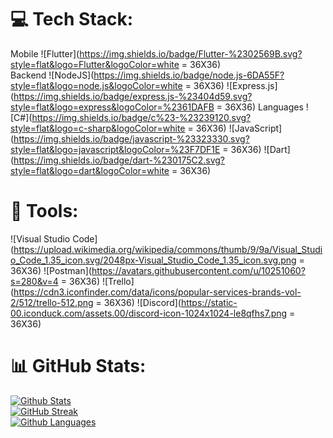 
# 💻 Tech Stack:
Mobile ![Flutter](https://img.shields.io/badge/Flutter-%2302569B.svg?style=flat&logo=Flutter&logoColor=white = 36X36) <br/>
Backend ![NodeJS](https://img.shields.io/badge/node.js-6DA55F?style=flat&logo=node.js&logoColor=white = 36X36) ![Express.js](https://img.shields.io/badge/express.js-%23404d59.svg?style=flat&logo=express&logoColor=%2361DAFB = 36X36)
Languages ![C#](https://img.shields.io/badge/c%23-%23239120.svg?style=flat&logo=c-sharp&logoColor=white = 36X36) ![JavaScript](https://img.shields.io/badge/javascript-%23323330.svg?style=flat&logo=javascript&logoColor=%23F7DF1E = 36X36) ![Dart](https://img.shields.io/badge/dart-%230175C2.svg?style=flat&logo=dart&logoColor=white = 36X36)

# 🔧 Tools:
![Visual Studio Code](https://upload.wikimedia.org/wikipedia/commons/thumb/9/9a/Visual_Studio_Code_1.35_icon.svg/2048px-Visual_Studio_Code_1.35_icon.svg.png = 36X36) ![Postman](https://avatars.githubusercontent.com/u/10251060?s=280&v=4 = 36X36) ![Trello](https://cdn3.iconfinder.com/data/icons/popular-services-brands-vol-2/512/trello-512.png = 36X36) ![Discord](https://static-00.iconduck.com/assets.00/discord-icon-1024x1024-le8qfhs7.png = 36X36)


# 📊 GitHub Stats:
[![Github Stats](https://github-readme-stats.vercel.app/api?username=Ozgur-Ulusoy&show_icons=true&theme=radical)](https://github.com/Ozgur-Ulusoy) <br/>
[![GitHub Streak](https://streak-stats.demolab.com/?user=Ozgur-Ulusoy)](https://github.com/Ozgur-Ulusoy) <br/>
[![Github Languages](https://github-readme-stats.vercel.app/api/top-langs?username=Ozgur-Ulusoy&hide=html,scss,stylus,blade,jupyter%20notebook,python,css,shell,batchfile,dockerfile,typescript&theme=algolia&show_icons=true)](https://github.com/Ozgur-Ulusoy)
